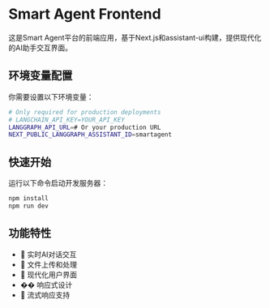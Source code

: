 # Smart Agent Frontend

这是Smart Agent平台的前端应用，基于Next.js和assistant-ui构建，提供现代化的AI助手交互界面。

## 环境变量配置

你需要设置以下环境变量：

```bash
# Only required for production deployments
# LANGCHAIN_API_KEY=YOUR_API_KEY
LANGGRAPH_API_URL=# Or your production URL
NEXT_PUBLIC_LANGGRAPH_ASSISTANT_ID=smartagent
```

## 快速开始

运行以下命令启动开发服务器：

```sh
npm install
npm run dev
```

## 功能特性

- 💬 实时AI对话交互
- 📁 文件上传和处理
- 🎨 现代化用户界面
- �� 响应式设计
- 🔄 流式响应支持